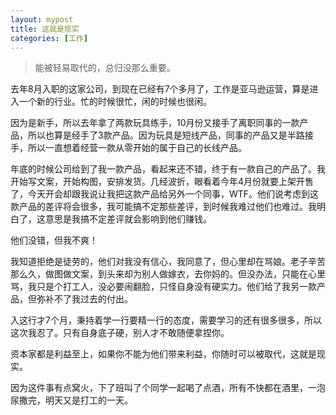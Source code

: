 ```yaml
---
layout: mypost
title: 这就是现实
categories: [工作]
---
```


> 能被轻易取代的，总归没那么重要。



去年8月入职的这家公司，到现在已经有7个多月了，工作是亚马逊运营，算是进入一个新的行业。忙的时候很忙，闲的时候也很闲。


因为是新手，所以去年拿了两款玩具练手，10月份又接手了离职同事的一款产品，所以也算是经手了3款产品。因为玩具是短线产品，同事的产品又是半路接手，所以一直想着经营一款从零开始的属于自己的长线产品。


年底的时候公司给到了我一款产品，看起来还不错，终于有一款自己的产品了。我开始写文案，开始构图，安排发货。几经波折，眼看着今年4月份就要上架开售了，今天开会却跟我说让我把这款产品给另外一个同事，WTF。他们说考虑到这款产品的差评将会很多，我可能搞不定那些差评，到时候我难过他们也难过。我明白了，这意思是我搞不定差评就会影响到他们赚钱。


他们没错，但我不爽！


我知道拒绝是徒劳的，他们对我没有信心，我同意了，但心里却在骂娘。老子辛苦那么久，做图做文案，到头来却为别人做嫁衣，去你妈的。但没办法，只能在心里骂，我只是个打工人，没必要闹翻脸，只怪自身没有硬实力。他们给了我另一款产品，但弥补不了我过去的付出。


入这行才7个月，秉持着学一行要精一行的态度，需要学习的还有很多很多，所以这次我忍了。只有自身底子硬，别人才不敢随便拿捏你。


资本家都是利益至上，如果你不能为他们带来利益，你随时可以被取代，这就是现实。


因为这件事有点窝火，下了班叫了个同学一起喝了点酒，所有不快都在酒里，一泡尿撒完，明天又是打工的一天。
